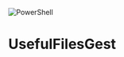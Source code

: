![PowerShell](https://img.shields.io/badge/PowerShell-%235391FE.svg?style=for-the-badge&logo=powershell&logoColor=white)
# UsefulFilesGest 

